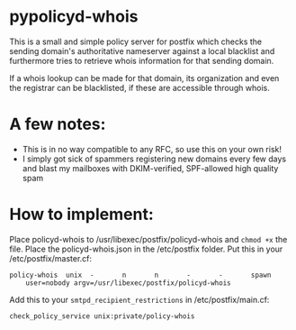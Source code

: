 pypolicyd-whois
===

This is a small and simple policy server for postfix which checks the sending domain's authoritative nameserver against a local blacklist and furthermore tries to retrieve whois information for that sending domain.

If a whois lookup can be made for that domain, its organization and even the registrar can be blacklisted, if these are accessible through whois.  

A few notes:
===
* This is in no way compatible to any RFC, so use this on your own risk!
* I simply got sick of spammers registering new domains every few days and blast my mailboxes with DKIM-verified, SPF-allowed high quality spam

How to implement:
===
Place policyd-whois to /usr/libexec/postfix/policyd-whois and `chmod +x` the file.
Place the policyd-whois.json in the /etc/postfix folder.
Put this in your /etc/postfix/master.cf:  
~~~
policy-whois  unix  -       n       n       -       -       spawn
    user=nobody argv=/usr/libexec/postfix/policyd-whois
~~~

Add this to your `smtpd_recipient_restrictions` in /etc/postfix/main.cf:
~~~
check_policy_service unix:private/policy-whois
~~~
